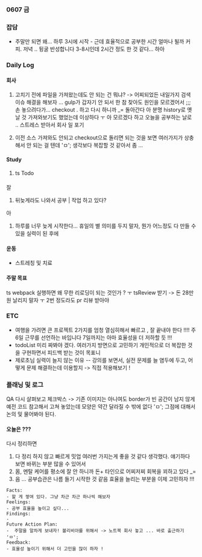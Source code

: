 ### 0607 금  

### 잡담

- 주말만 되면 왜... 
하루 3시에 시작 - 근데 효율적으로 공부한 시간 얼마나 될까 커피. 저녁 .. 뒹굴 반성합니다 
3-8시인데 2시간 정도 한 것 같다... 하아 


### Daily Log 

#### 회사 
1. 고치기 전에 파일을 가져왔는데도 안 되는 건 뭐냐? -> 어찌되었든 내일가지 검색 이슈 해결을 해보자 
...
gulp가 갑자기 안 되서 한 참 찾아도 원인을 모르겠어서 ;;; 손 놓으려다가... 
checkout . 하고 다시 하니까 _= 돌아간다 아 분명 history로 옛날 것 가져와보기도 했었는데 이상하다 ㅜ 
아 모르겠다 하고 오늘을 공부하는 날로 .. 스트레스 받아서 회사 일 포기  

2. 이전 소스 가져와도 안되고 checkout으로 돌리면 되는 것을 보면 여러가지가 상충해서 안 되는 걸 텐데 'ㅁ';
생각보다 복잡할 것 같아서 좀 ...  

#### Study 

1. ts Todo 

#### 
잘 

1. 뒤늦게라도 나와서 공부 | 작업 하고 있다?


아
1. 하루를 너무 늦게 시작한다... 휴일의 별 의미를 두지 말자, 뭔가 어느정도 다 만들 수 있을 실력이 된 후에  



#### 운동 
- 스트레칭 및 치료

#### 주말 목표 

ts webpack 실행하면 왜 무한 리로딩이 되는 것인가 ? ㅜ
tsReview 받기 -> 돈 28만원 날리지 말자 ㅜ 2번 정도라도 pr 리뷰 받아야 

### ETC 
- 여행을 가려면 큰 프로젝트 2가지를 엄청 열심히해서 빠르고 , 잘 끝내야 한다 !!!! 주 6일 근무를 선언하는 바입니다
7일까지는 아마 효율성을 더 저하할 듯 !!! 
- todoList 미리 짜봐야 겠다.  여러가지 방면으로 고민하기 개인적으로 더 복잡한 것을 구현하면서 피드백 받는 것이 목표니 
- 제로초님 실력이 늘지 않는 이유 
-- 강의를 보면서, 실전 문제를 늘 염두에 두고, 어떻게 문제 해결하는데 이용할지 -> 직접 적용해보기 !

### 플래닝 및 로그 

QA 다시 살펴보고 체크박스 -> 기존 이미지는 아니여도 border가 빈 공간이 남지 않게 예전 코드 참고해서 
고쳐 놓았는데 모양은 약간 달라질 수 밖에 없다 'ㅁ'; 그점에 대해서 논의 및 물어봐야 된다. 
 
 
 
#### 오늘은 ???

다시 정리하면 
1. 다 정리 하지 않고 빠르게 밋업 여러번 가지는게 좋을 것 같다 생각했다. 얘기하다 보면 바뀌는 부분 많을 수 있어서 
2. 몸, 멘탈 케어를 평소에 잘 안 하니까 돈+ 타인으로 어찌저찌 회복을 꾀하고 있다 _=  
3. 음 ... 공부습관은 나름 들기 시작한 것 같음 효율을 늘리는 부분을 이제 고민하자 !!!      
  

```
Facts: 
- 할 게 쌓여 있다. 그냥 차근 차근 하나씩 해보자 
Feelings:  
- 공부 효율을 높이고 싶다...  
Findings:  
-   
Future Action Plan:  
-  주말을 알차게 보내자! 볼리비아를 위해서 -> 노트북 회사 놓고 ... 바로 출근하기 'ㅁ'; 
Feedback:  
- 효율성 높이기 위해서 더 고민을 많이 하자 ! 
```



